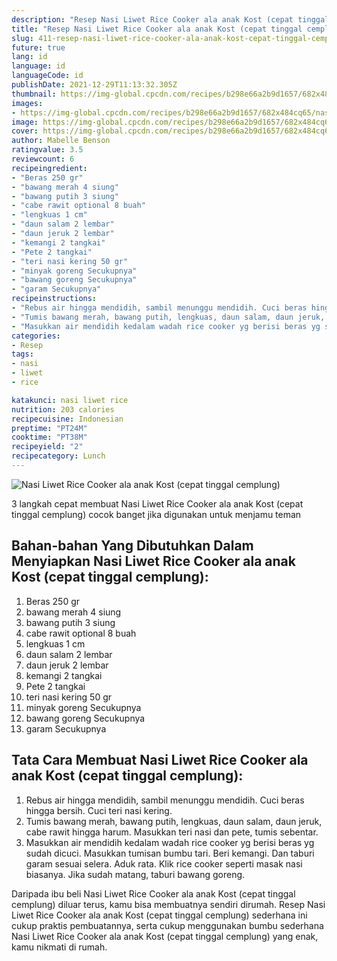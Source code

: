 ```yaml
---
description: "Resep Nasi Liwet Rice Cooker ala anak Kost (cepat tinggal cemplung) yang Bisa Manjain Lidah"
title: "Resep Nasi Liwet Rice Cooker ala anak Kost (cepat tinggal cemplung) yang Bisa Manjain Lidah"
slug: 411-resep-nasi-liwet-rice-cooker-ala-anak-kost-cepat-tinggal-cemplung-yang-bisa-manjain-lidah
future: true
lang: id
language: id
languageCode: id
publishDate: 2021-12-29T11:13:32.305Z 
thumbnail: https://img-global.cpcdn.com/recipes/b298e66a2b9d1657/682x484cq65/nasi-liwet-rice-cooker-ala-anak-kost-cepat-tinggal-cemplung-foto-resep-utama.png
images:
- https://img-global.cpcdn.com/recipes/b298e66a2b9d1657/682x484cq65/nasi-liwet-rice-cooker-ala-anak-kost-cepat-tinggal-cemplung-foto-resep-utama.png
image: https://img-global.cpcdn.com/recipes/b298e66a2b9d1657/682x484cq65/nasi-liwet-rice-cooker-ala-anak-kost-cepat-tinggal-cemplung-foto-resep-utama.png
cover: https://img-global.cpcdn.com/recipes/b298e66a2b9d1657/682x484cq65/nasi-liwet-rice-cooker-ala-anak-kost-cepat-tinggal-cemplung-foto-resep-utama.png
author: Mabelle Benson
ratingvalue: 3.5
reviewcount: 6
recipeingredient:
- "Beras 250 gr"
- "bawang merah 4 siung"
- "bawang putih 3 siung"
- "cabe rawit optional 8 buah"
- "lengkuas 1 cm"
- "daun salam 2 lembar"
- "daun jeruk 2 lembar"
- "kemangi 2 tangkai"
- "Pete 2 tangkai"
- "teri nasi kering 50 gr"
- "minyak goreng Secukupnya"
- "bawang goreng Secukupnya"
- "garam Secukupnya"
recipeinstructions:
- "Rebus air hingga mendidih, sambil menunggu mendidih. Cuci beras hingga bersih. Cuci teri nasi kering."
- "Tumis bawang merah, bawang putih, lengkuas, daun salam, daun jeruk, cabe rawit hingga harum. Masukkan teri nasi dan pete, tumis sebentar."
- "Masukkan air mendidih kedalam wadah rice cooker yg berisi beras yg sudah dicuci. Masukkan tumisan bumbu tari. Beri kemangi. Dan taburi garam sesuai selera. Aduk rata. Klik rice cooker seperti masak nasi biasanya. Jika sudah matang, taburi bawang goreng."
categories:
- Resep
tags:
- nasi
- liwet
- rice

katakunci: nasi liwet rice 
nutrition: 203 calories
recipecuisine: Indonesian
preptime: "PT24M"
cooktime: "PT38M"
recipeyield: "2"
recipecategory: Lunch
---
```



![Nasi Liwet Rice Cooker ala anak Kost (cepat tinggal cemplung)](https://img-global.cpcdn.com/recipes/b298e66a2b9d1657/682x484cq65/nasi-liwet-rice-cooker-ala-anak-kost-cepat-tinggal-cemplung-foto-resep-utama.png)

3 langkah cepat membuat  Nasi Liwet Rice Cooker ala anak Kost (cepat tinggal cemplung) cocok banget jika digunakan untuk menjamu teman

<!--inarticleads1-->

## Bahan-bahan Yang Dibutuhkan Dalam Menyiapkan Nasi Liwet Rice Cooker ala anak Kost (cepat tinggal cemplung):

1. Beras 250 gr
1. bawang merah 4 siung
1. bawang putih 3 siung
1. cabe rawit optional 8 buah
1. lengkuas 1 cm
1. daun salam 2 lembar
1. daun jeruk 2 lembar
1. kemangi 2 tangkai
1. Pete 2 tangkai
1. teri nasi kering 50 gr
1. minyak goreng Secukupnya
1. bawang goreng Secukupnya
1. garam Secukupnya



<!--inarticleads2-->

## Tata Cara Membuat Nasi Liwet Rice Cooker ala anak Kost (cepat tinggal cemplung):

1. Rebus air hingga mendidih, sambil menunggu mendidih. Cuci beras hingga bersih. Cuci teri nasi kering.
1. Tumis bawang merah, bawang putih, lengkuas, daun salam, daun jeruk, cabe rawit hingga harum. Masukkan teri nasi dan pete, tumis sebentar.
1. Masukkan air mendidih kedalam wadah rice cooker yg berisi beras yg sudah dicuci. Masukkan tumisan bumbu tari. Beri kemangi. Dan taburi garam sesuai selera. Aduk rata. Klik rice cooker seperti masak nasi biasanya. Jika sudah matang, taburi bawang goreng.




Daripada ibu beli  Nasi Liwet Rice Cooker ala anak Kost (cepat tinggal cemplung)  diluar terus, kamu  bisa membuatnya sendiri dirumah. Resep  Nasi Liwet Rice Cooker ala anak Kost (cepat tinggal cemplung)  sederhana ini cukup praktis pembuatannya, serta cukup menggunakan bumbu sederhana  Nasi Liwet Rice Cooker ala anak Kost (cepat tinggal cemplung)  yang enak, kamu nikmati di rumah.
